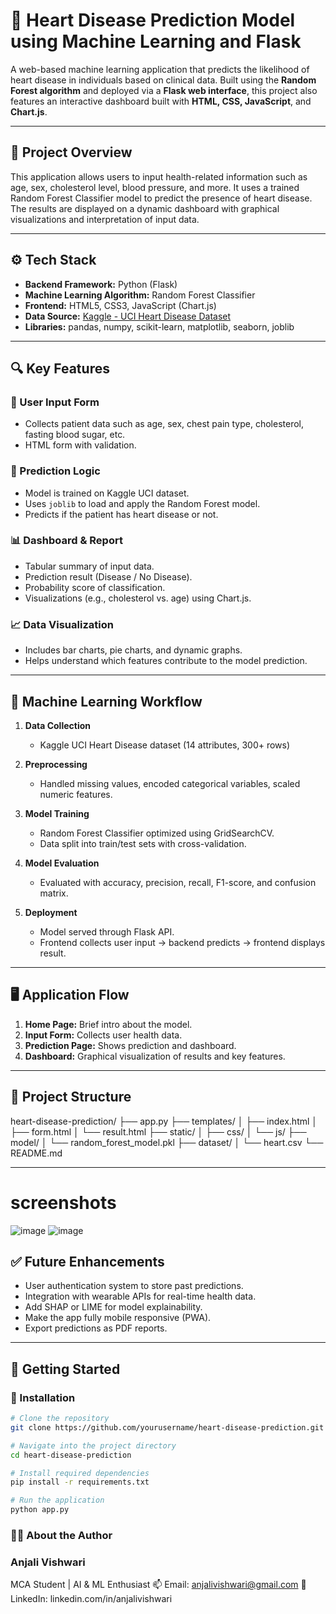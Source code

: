 # 💓 Heart Disease Prediction Model using Machine Learning and Flask

A web-based machine learning application that predicts the likelihood of heart disease in individuals based on clinical data. Built using the **Random Forest algorithm** and deployed via a **Flask web interface**, this project also features an interactive dashboard built with **HTML, CSS, JavaScript**, and **Chart.js**.

---

## 📌 Project Overview

This application allows users to input health-related information such as age, sex, cholesterol level, blood pressure, and more. It uses a trained Random Forest Classifier model to predict the presence of heart disease. The results are displayed on a dynamic dashboard with graphical visualizations and interpretation of input data.

---

## ⚙️ Tech Stack

- **Backend Framework:** Python (Flask)
- **Machine Learning Algorithm:** Random Forest Classifier
- **Frontend:** HTML5, CSS3, JavaScript (Chart.js)
- **Data Source:** [Kaggle - UCI Heart Disease Dataset](https://www.kaggle.com/ronitf/heart-disease-uci)
- **Libraries:** pandas, numpy, scikit-learn, matplotlib, seaborn, joblib

---

## 🔍 Key Features

### 🧾 User Input Form
- Collects patient data such as age, sex, chest pain type, cholesterol, fasting blood sugar, etc.
- HTML form with validation.

### 🔢 Prediction Logic
- Model is trained on Kaggle UCI dataset.
- Uses `joblib` to load and apply the Random Forest model.
- Predicts if the patient has heart disease or not.

### 📊 Dashboard & Report
- Tabular summary of input data.
- Prediction result (Disease / No Disease).
- Probability score of classification.
- Visualizations (e.g., cholesterol vs. age) using Chart.js.

### 📈 Data Visualization
- Includes bar charts, pie charts, and dynamic graphs.
- Helps understand which features contribute to the model prediction.

---

## 🧠 Machine Learning Workflow

1. **Data Collection**
   - Kaggle UCI Heart Disease dataset (14 attributes, 300+ rows)

2. **Preprocessing**
   - Handled missing values, encoded categorical variables, scaled numeric features.

3. **Model Training**
   - Random Forest Classifier optimized using GridSearchCV.
   - Data split into train/test sets with cross-validation.

4. **Model Evaluation**
   - Evaluated with accuracy, precision, recall, F1-score, and confusion matrix.

5. **Deployment**
   - Model served through Flask API.
   - Frontend collects user input → backend predicts → frontend displays result.

---

## 🖥️ Application Flow

1. **Home Page:** Brief intro about the model.
2. **Input Form:** Collects user health data.
3. **Prediction Page:** Shows prediction and dashboard.
4. **Dashboard:** Graphical visualization of results and key features.

---

## 📂 Project Structure

heart-disease-prediction/
├── app.py
├── templates/
│ ├── index.html
│ ├── form.html
│ └── result.html
├── static/
│ ├── css/
│ └── js/
├── model/
│ └── random_forest_model.pkl
├── dataset/
│ └── heart.csv
└── README.md

---
# screenshots 
![image](https://github.com/user-attachments/assets/a247736c-0f9c-4d4b-8ce5-65e4ec1f46d8)
![image](https://github.com/user-attachments/assets/080d8532-a474-4163-aff0-741673a0913a)

## ✅ Future Enhancements

- User authentication system to store past predictions.
- Integration with wearable APIs for real-time health data.
- Add SHAP or LIME for model explainability.
- Make the app fully mobile responsive (PWA).
- Export predictions as PDF reports.

---

## 🚀 Getting Started

### 🔧 Installation

```bash
# Clone the repository
git clone https://github.com/yourusername/heart-disease-prediction.git

# Navigate into the project directory
cd heart-disease-prediction

# Install required dependencies
pip install -r requirements.txt

# Run the application
python app.py
```

### 🙋‍♀️ About the Author
### Anjali Vishwari
MCA Student | AI & ML Enthusiast
📫 Email: anjalivishwari@gmail.com
🔗 LinkedIn: linkedin.com/in/anjalivishwari

